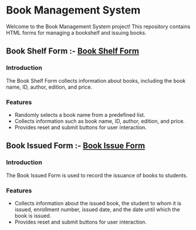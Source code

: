 # Book Management System

Welcome to the Book Management System project! This repository contains HTML forms for managing a bookshelf and issuing books.

## Book Shelf Form :- <a href="added books.html">Book Shelf Form</a>

### Introduction

The Book Shelf Form collects information about books, including the book name, ID, author, edition, and price.

### Features

- Randomly selects a book name from a predefined list.
- Collects information such as book name, ID, author, edition, and price.
- Provides reset and submit buttons for user interaction.

## Book Issued Form :-  <a href="added issue.html">Book Issue Form</a>

### Introduction

The Book Issued Form is used to record the issuance of books to students.

### Features

- Collects information about the issued book, the student to whom it is issued, enrollment number, issued date, and the date until which the book is issued.
- Provides reset and submit buttons for user interaction.


